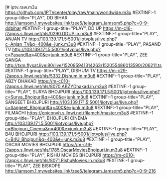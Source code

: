 [# iptv.raw.m3u
https://github.com/IPTVcenter/play/raw/main/worldwide.m3u
#EXTINF:-1 group-title="PLAY", DD BIHAR
http://iamsom.1.mywebsites.link/zee5/telegram_iamsom5.php?c=0-9-ddbihar
#EXTINF:-1 group-title="PLAY", DD UP
https://m-c16-j2apps.s.llnwi.net/hls/0290.DDUP.in.m3u8
#EXTINF:-1 group-title="PLAY", ANJAN TV
http://103.139.171.5:5001/jiotvplus/live.php?c=Anjan_TV&q=400&e=junk.m3u8
#EXTINF:-1 group-title="PLAY", PASAND TV
http://103.139.171.5:5001/jiotvplus/live.php?c=Pasand&q=400&e=junk.m3u8
#EXTINF:-1 group-title="PLAY", ZEE GANGA
http://txm.flysat.live:80/live/152095941314263/152055486013590/206211.ts
#EXTINF:-1 group-title="PLAY", DISHUM TV
https://m-c29-j2apps.s.llnwi.net/hls/5332.Dishum.in.m3u8
#EXTINF:-1 group-title="PLAY", ABZY DHAKAD
https://m-c010-j2apps.s.llnwi.net/hls/8070.ABZYDhakad.in.m3u8
#EXTINF:-1 group-title="PLAY", SURYA BHOJPURI
http://103.139.171.5:5001/jiotvplus/live.php?c=Surya_Bhojpuri&q=400&e=junk.m3u8
#EXTINF:-1 group-title="PLAY", SANGEET BHOJPURI
http://103.139.171.5:5001/jiotvplus/live.php?c=Sangeet_Bhojpuri&q=400&e=junk.m3u8
#EXTINF:-1 group-title="PLAY", FILMACHI
https://epiconvh.s.llnwi.net/filamchi/master.m3u8
#EXTINF:-1 group-title="PLAY", BHOJPURI CINEMA
http://103.139.171.5:5001/jiotvplus/live.php?c=Bhojpuri_Cinema&q=400&e=junk.m3u8
#EXTINF:-1 group-title="PLAY", B4U BHOJPURI
http://103.139.171.5:5001/jiotvplus/live.php?c=B4U_Bhojpuri&q=400&e=junk.m3u8
#EXTINF:-1 group-title="PLAY", OSCAR MOVIES BHOJPURI
https://m-c16-j2apps.s.llnwi.net/hls/1785.OscarMoviesBhojpuri.in.m3u8
#EXTINF:-1 group-title="PLAY", RISHU MOVIES BHOJPURI
https://m-c010-j2apps.s.llnwi.net/hls/8071.RishuMovies.in.m3u8
#EXTINF:-1 group-title="PLAY", ZEE BISKOPE
http://iamsom.1.mywebsites.link/zee5/telegram_iamsom5.php?c=0-9-216

